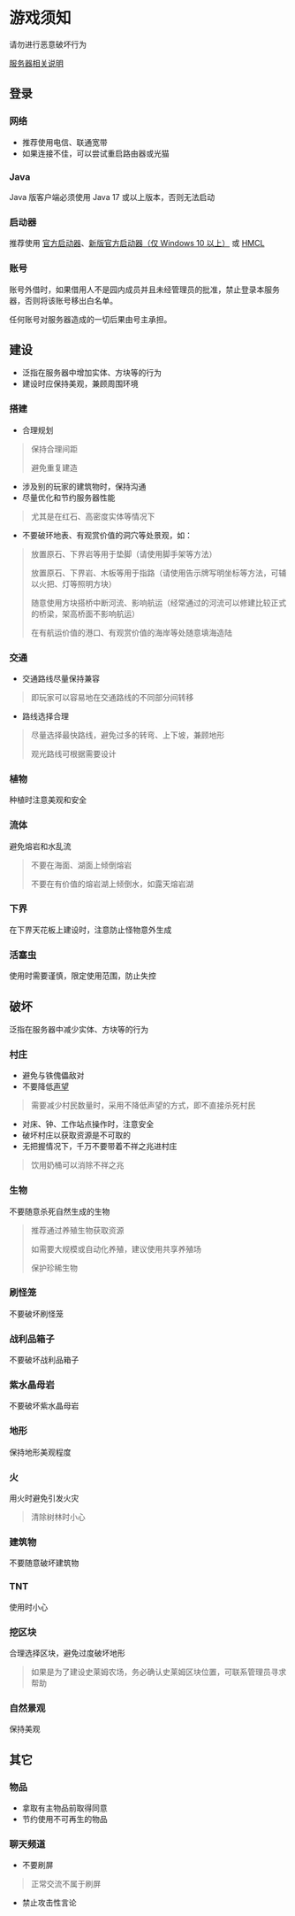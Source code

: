 # 游戏须知

请勿进行恶意破坏行为

[服务器相关说明](https://github.com/Kittengarten-Official/Kittengarten/blob/%E4%B8%BB%E5%88%86%E6%94%AF/Server/Kittengarten.md)

## 登录

### 网络

* 推荐使用电信、联通宽带
* 如果连接不佳，可以尝试重启路由器或光猫

### Java

Java 版客户端必须使用 Java 17 或以上版本，否则无法启动

### 启动器

推荐使用 [官方启动器](https://www.minecraft.net/zh-hans)、[新版官方启动器（仅 Windows 10 以上）](https://www.microsoft.com/store/productId/9PGW18NPBZV5) 或 [HMCL](https://hmcl.huangyuhui.net/)

### 账号

账号外借时，如果借用人不是园内成员并且未经管理员的批准，禁止登录本服务器，否则将该账号移出白名单。

任何账号对服务器造成的一切后果由号主承担。

## 建设

* 泛指在服务器中增加实体、方块等的行为
* 建设时应保持美观，兼顾周围环境

### 搭建

* 合理规划

> 保持合理间距
>
> 避免重复建造

* 涉及别的玩家的建筑物时，保持沟通
* 尽量优化和节约服务器性能

> 尤其是在红石、高密度实体等情况下

* 不要破环地表、有观赏价值的洞穴等处景观，如：

> 放置原石、下界岩等用于垫脚（请使用脚手架等方法）
>
> 放置原石、下界岩、木板等用于指路（请使用告示牌写明坐标等方法，可辅以火把、灯等照明方块）
>
> 随意使用方块搭桥中断河流、影响航运（经常通过的河流可以修建比较正式的桥梁，架高桥面不影响航运）
>
> 在有航运价值的港口、有观赏价值的海岸等处随意填海造陆

### 交通

* 交通路线尽量保持兼容

> 即玩家可以容易地在交通路线的不同部分间转移

* 路线选择合理

> 尽量选择最快路线，避免过多的转弯、上下坡，兼顾地形
>
> 观光路线可根据需要设计

### 植物

种植时注意美观和安全

### 流体

避免熔岩和水乱流
> 不要在海面、湖面上倾倒熔岩
>
> 不要在有价值的熔岩湖上倾倒水，如露天熔岩湖

### 下界

在下界天花板上建设时，注意防止怪物意外生成

### 活塞虫

使用时需要谨慎，限定使用范围，防止失控

## 破坏

泛指在服务器中减少实体、方块等的行为

### 村庄

* 避免与铁傀儡敌对
* 不要降低[声望](https://minecraft.fandom.com/zh/wiki/%E6%9D%91%E5%BA%84#.E5.A3.B0.E6.9C.9B)

> 需要减少村民数量时，采用不降低声望的方式，即不直接杀死村民

* 对床、钟、工作站点操作时，注意安全
* 破坏村庄以获取资源是不可取的
* 无把握情况下，千万不要带着不祥之兆进村庄

> 饮用奶桶可以消除不祥之兆

### 生物

不要随意杀死自然生成的生物
> 推荐通过养殖生物获取资源
>
> 如需要大规模或自动化养殖，建议使用共享养殖场
>
> 保护珍稀生物

### 刷怪笼

不要破坏刷怪笼

### 战利品箱子

不要破坏战利品箱子

### 紫水晶母岩

不要破坏紫水晶母岩

### 地形

保持地形美观程度

### 火

用火时避免引发火灾
> 清除树林时小心

### 建筑物

不要随意破坏建筑物

### TNT

使用时小心

### 挖区块

合理选择区块，避免过度破坏地形
> 如果是为了建设史莱姆农场，务必确认史莱姆区块位置，可联系管理员寻求帮助

### 自然景观

保持美观

## 其它

### 物品

* 拿取有主物品前取得同意
* 节约使用不可再生的物品

### 聊天频道

* 不要刷屏

> 正常交流不属于刷屏

* 禁止攻击性言论
